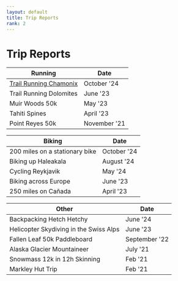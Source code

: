 ```yaml
---
layout: default
title: Trip Reports
rank: 2
---
```


# Trip Reports


| Running    | Date |
| -------- | ------- |
| [Trail Running Chamonix](/trip_reports/chamonix/chamonix.html) | October '24 |
| Trail Running Dolomites | June '23 |
| Muir Woods 50k | May '23 |
| Tahiti Spines | April '23 |
| Point Reyes 50k | November '21 |

| Biking    | Date |
| -------- | ------- |
| 200 miles on a stationary bike | October '24 |
| Biking up Haleakala | August '24 |
| Cycling Reykjavik | May '24 |
| Biking across Europe | June '23 |
| 250 miles on Cañada | April '23 |

| Other    | Date |
| -------- | ------- |
| Backpacking Hetch Hetchy | June '24 |
| Helicopter Skydiving in the Swiss Alps | June '23 |
| Fallen Leaf 50k Paddleboard | September '22 |
| Alaska Glacier Mountaineer | July '21 |
| Snowmass 12k in 12h Skinning | Feb '21 |
| Markley Hut Trip | Feb '21 |